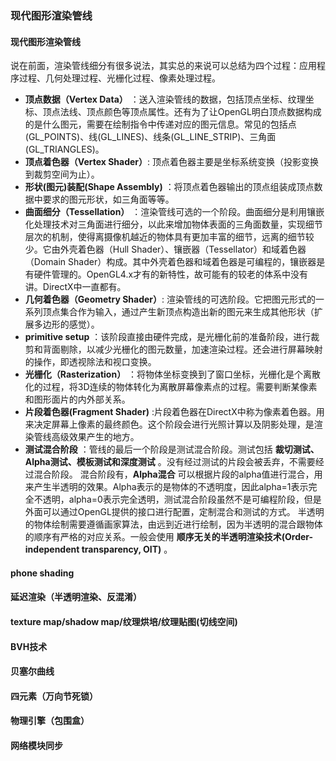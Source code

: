 ### 现代图形渲染管线
#### 现代图形渲染管线
说在前面，渲染管线细分有很多说法，其实总的来说可以总结为四个过程：应用程序过程、几何处理过程、光栅化过程、像素处理过程。
- **顶点数据（Vertex Data）** ：送入渲染管线的数据，包括顶点坐标、纹理坐标、顶点法线、顶点颜色等顶点属性。还有为了让OpenGL明白顶点数据构成的是什么图元，需要在绘制指令中传递对应的图元信息。常见的包括点(GL_POINTS)、线(GL_LINES)、线条(GL_LINE_STRIP)、三角面(GL_TRIANGLES)。
- **顶点着色器（Vertex Shader）**: 顶点着色器主要是坐标系统变换（投影变换到裁剪空间为止）。
- **形状(图元)装配(Shape Assembly)** ：将顶点着色器输出的顶点组装成顶点数据中要求的图元形状，如三角面等等。
- **曲面细分（Tessellation）** ：渲染管线可选的一个阶段。曲面细分是利用镶嵌化处理技术对三角面进行细分，以此来增加物体表面的三角面数量，实现细节层次的机制，使得离摄像机越近的物体具有更加丰富的细节，远离的细节较少。它由外壳着色器（Hull Shader）、镶嵌器（Tessellator）和域着色器（Domain Shader）构成。其中外壳着色器和域着色器是可编程的，镶嵌器是有硬件管理的。OpenGL4.x才有的新特性，故可能有的较老的体系中没有讲。DirectX中一直都有。
- **几何着色器（Geometry Shader）**: 渲染管线的可选阶段。它把图元形式的一系列顶点集合作为输入，通过产生新顶点构造出新的图元来生成其他形状（扩展多边形的感觉）。
- **primitive setup** ：该阶段直接由硬件完成，是光栅化前的准备阶段，进行裁剪和背面剔除，以减少光栅化的图元数量，加速渲染过程。还会进行屏幕映射的操作，即透视除法和视口变换。
- **光栅化（Rasterization）** ：将物体坐标变换到了窗口坐标，光栅化是个离散化的过程，将3D连续的物体转化为离散屏幕像素点的过程。需要判断某像素和图形面片的内外部关系。
- **片段着色器(Fragment Shader)** :片段着色器在DirectX中称为像素着色器。用来决定屏幕上像素的最终颜色。这个阶段会进行光照计算以及阴影处理，是渲染管线高级效果产生的地方。
- **测试混合阶段** ：管线的最后一个阶段是测试混合阶段。测试包括 **裁切测试、Alpha测试、模板测试和深度测试** 。没有经过测试的片段会被丢弃，不需要经过混合阶段。
混合阶段有，**Alpha混合** 可以根据片段的alpha值进行混合，用来产生半透明的效果。Alpha表示的是物体的不透明度，因此alpha=1表示完全不透明，alpha=0表示完全透明，测试混合阶段虽然不是可编程阶段，但是外面可以通过OpenGL提供的接口进行配置，定制混合和测试的方式。
半透明的物体绘制需要遵循画家算法，由远到近进行绘制，因为半透明的混合跟物体的顺序有严格的对应关系。一般会使用 **顺序无关的半透明渲染技术(Order-independent transparency, OIT)** 。
#### phone shading
#### 延迟渲染（半透明渲染、反混淆）
#### texture map/shadow map/纹理烘培/纹理贴图(切线空间)
#### BVH技术
#### 贝塞尔曲线
#### 四元素（万向节死锁）
#### 物理引擎（包围盒）
#### 网络模块同步

